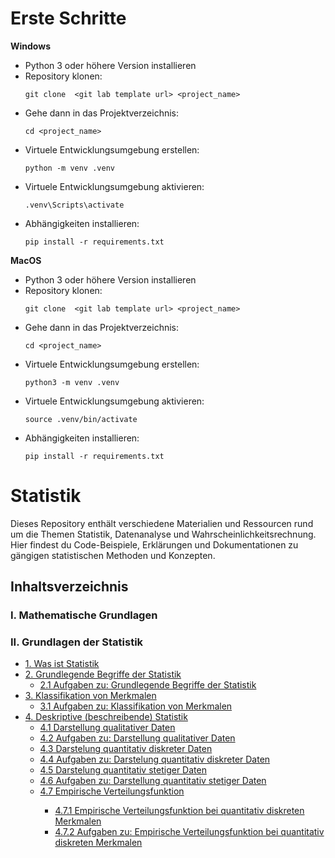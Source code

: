 # Erste Schritte

**Windows**

- Python 3 oder höhere Version installieren
- Repository klonen:
  ```
  git clone  <git lab template url> <project_name>
  ```
- Gehe dann in das Projektverzeichnis:
  ```
  cd <project_name>
  ```
- Virtuele Entwicklungsumgebung erstellen:
  ```
  python -m venv .venv
  ```
- Virtuele Entwicklungsumgebung aktivieren:
  ```
  .venv\Scripts\activate  
  ```
- Abhängigkeiten installieren:
  ```
  pip install -r requirements.txt
  ```

**MacOS**

- Python 3 oder höhere Version installieren
- Repository klonen:
  ```
  git clone  <git lab template url> <project_name>
  ```
- Gehe dann in das Projektverzeichnis:
  ```
  cd <project_name>
  ```
- Virtuele Entwicklungsumgebung erstellen:
  ```
  python3 -m venv .venv
  ```
- Virtuele Entwicklungsumgebung aktivieren:
  ```
  source .venv/bin/activate 
  ```
- Abhängigkeiten installieren:
  ```
  pip install -r requirements.txt
  ```

# Statistik

 Dieses Repository enthält verschiedene Materialien und Ressourcen rund um die Themen Statistik,
 Datenanalyse und Wahrscheinlichkeitsrechnung. Hier findest du Code-Beispiele,
 Erklärungen und Dokumentationen zu gängigen statistischen Methoden und Konzepten.

## Inhaltsverzeichnis

### I. Mathematische Grundlagen


### II. Grundlagen der Statistik

<ul>
    <li>
        <a href="lecture_notes/Was_ist_Statistik.ipynb">1. Was ist Statistik</a>
    </li>
    <li>
        <a href="lecture_notes/Grundlegende_Begriffe_der_Statistik.ipynb">2. Grundlegende Begriffe der Statistik</a>
        <ul>
            <li>
                <a href="lecture_notes/Aufgaben_Grundlegende_Begriffe_der_Statistik.ipynb">2.1 Aufgaben zu: Grundlegende Begriffe der Statistik</a>
            </li>
        </ul>
    </li>
    <li>
        <a href="lecture_notes/Klassifikation_von_Merkmalen.ipynb">3. Klassifikation von Merkmalen</a>
        <ul>
            <li>
                <a href="lecture_notes/Aufgaben_Klassifikation_von_Merkmalen.ipynb">3.1 Aufgaben zu: Klassifikation von Merkmalen</a>
            </li>
        </ul>
    </li>
    <li>
        <a href="lecture_notes/Deskriptive_(beschreibende)_Statistik.ipynb">4. Deskriptive (beschreibende) Statistik</a>
        <ul>
            <li>
                <a href="lecture_notes/Darstellung_qualitativer_Daten.ipynb">4.1 Darstellung qualitativer Daten </a>
            </li>
            <li>
                <a href="lecture_notes/Aufgaben_Darstellung_qualitativer_Daten.ipynb">4.2 Aufgaben zu: Darstellung qualitativer Daten </a>
            </li>
            <li>
                <a href="lecture_notes/Darstelung_quantitativ_diskreter_Daten.ipynb">4.3 Darstelung quantitativ diskreter Daten</a>
            </li>
            <li>
                <a href="lecture_notes/Aufgaben_Darstelung_quantitativ_diskreter_Daten.ipynb">4.4 Aufgaben zu: Darstelung quantitativ diskreter Daten</a>
            </li>
              <li>
                <a href="lecture_notes/Darstellung_quantitativ_stetiger_Daten.ipynb">4.5 Darstelung quantitativ stetiger Daten</a>
            </li>
                <li>
                <a href="lecture_notes/Aufgaben_Darstellung_quantitativ_stetiger_Daten.ipynb">4.6 Aufgaben zu: Darstellung quantitativ stetiger Daten</a>
            </li>
            <li>
                <a href="lecture_notes/Empirische_Verteilungsfunktion.ipynb">4.7 Empirische Verteilungsfunktion</a>
            </li>
            <ul>
                <li>
                    <a href="lecture_notes/Empirische_Verteilungsfunktion_bei_quantitativ_diskreten_Merkmalen.ipynb">4.7.1 Empirische Verteilungsfunktion bei quantitativ diskreten Merkmalen</a>
                </li>
                    <li>
                    <a href="lecture_notes/Aufgaben_Empirische_Verteilungsfunktion_diskret.ipynb">4.7.2 Aufgaben zu: Empirische Verteilungsfunktion bei quantitativ diskreten Merkmalen</a>
                </li>
            </ul>
        </ul>
    </li>
</ul>
